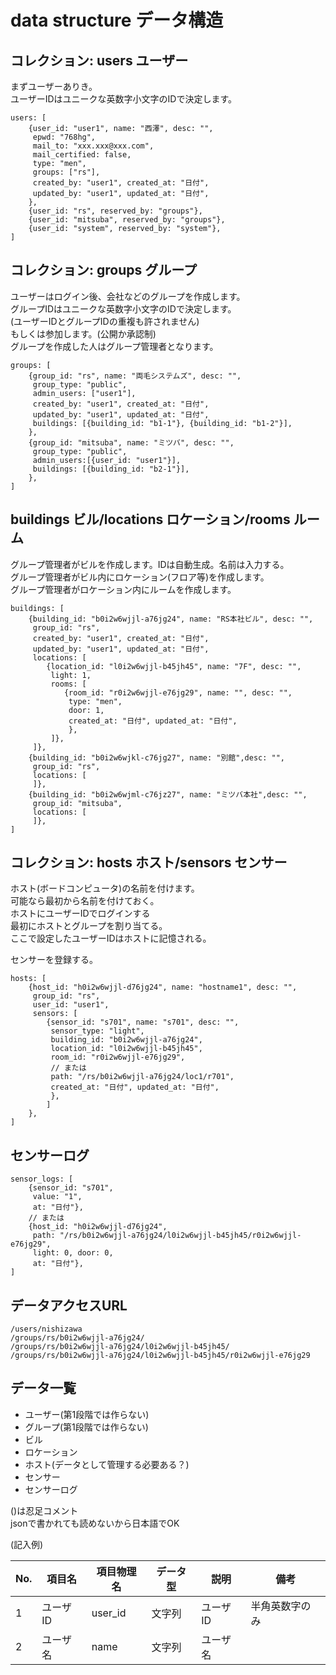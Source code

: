# data structure データ構造

## コレクション: users ユーザー

まずユーザーありき。<br/>
ユーザーIDはユニークな英数字小文字のIDで決定します。

```
users: [
	{user_id: "user1", name: "西澤", desc: "",
	 epwd: "768hg",
	 mail_to: "xxx.xxx@xxx.com",
	 mail_certified: false,
	 type: "men",
	 groups: ["rs"],
	 created_by: "user1", created_at: "日付",
	 updated_by: "user1", updated_at: "日付",
	},
	{user_id: "rs", reserved_by: "groups"},
	{user_id: "mitsuba", reserved_by: "groups"},
	{user_id: "system", reserved_by: "system"},
]
```

## コレクション: groups グループ

ユーザーはログイン後、会社などのグループを作成します。<br/>
グループIDはユニークな英数字小文字のIDで決定します。<br/>
(ユーザーIDとグループIDの重複も許されません)<br/>
もしくは参加します。(公開か承認制)<br/>
グループを作成した人はグループ管理者となります。

```
groups: [
	{group_id: "rs", name: "両毛システムズ", desc: "",
	 group_type: "public",
	 admin_users: ["user1"],
	 created_by: "user1", created_at: "日付",
	 updated_by: "user1", updated_at: "日付",
	 buildings: [{building_id: "b1-1"}, {building_id: "b1-2"}],
	},
	{group_id: "mitsuba", name: "ミツバ", desc: "",
	 group_type: "public",
	 admin_users:[{user_id: "user1"}],
	 buildings: [{building_id: "b2-1"}],
	},
]
```

## buildings ビル/locations ロケーション/rooms ルーム

グループ管理者がビルを作成します。IDは自動生成。名前は入力する。<br/>
グループ管理者がビル内にロケーション(フロア等)を作成します。<br/>
グループ管理者がロケーション内にルームを作成します。

```
buildings: [
	{building_id: "b0i2w6wjjl-a76jg24", name: "RS本社ビル", desc: "",
	 group_id: "rs",
	 created_by: "user1", created_at: "日付",
	 updated_by: "user1", updated_at: "日付",
	 locations: [
		{location_id: "l0i2w6wjjl-b45jh45", name: "7F", desc: "",
		 light: 1,
		 rooms: [
			{room_id: "r0i2w6wjjl-e76jg29", name: "", desc: "",
			 type: "men",
			 door: 1,
			 created_at: "日付", updated_at: "日付",
			 },
		 ]},
	 ]},
	{building_id: "b0i2w6wjkl-c76jg27", name: "別館",desc: "",
	 group_id: "rs",
	 locations: [
	 ]},
	{building_id: "b0i2w6wjml-c76jz27", name: "ミツバ本社",desc: "",
	 group_id: "mitsuba",
	 locations: [
	 ]},
]
```

## コレクション: hosts ホスト/sensors センサー

ホスト(ボードコンピュータ)の名前を付けます。<br/>
可能なら最初から名前を付けておく。<br/>
ホストにユーザーIDでログインする<br/>
最初にホストとグループを割り当てる。<br/>
ここで設定したユーザーIDはホストに記憶される。

センサーを登録する。

```
hosts: [
	{host_id: "h0i2w6wjjl-d76jg24", name: "hostname1", desc: "",
	 group_id: "rs",
	 user_id: "user1",
	 sensors: [
		{sensor_id: "s701", name: "s701", desc: "",
		 sensor_type: "light",
		 building_id: "b0i2w6wjjl-a76jg24",
		 location_id: "l0i2w6wjjl-b45jh45",
		 room_id: "r0i2w6wjjl-e76jg29",
		 // または
		 path: "/rs/b0i2w6wjjl-a76jg24/loc1/r701",
		 created_at: "日付", updated_at: "日付",
		 },
		]
	},
]
```

## センサーログ

```
sensor_logs: [
	{sensor_id: "s701",
	 value: "1",
	 at: "日付"},
	// または
	{host_id: "h0i2w6wjjl-d76jg24",
	 path: "/rs/b0i2w6wjjl-a76jg24/l0i2w6wjjl-b45jh45/r0i2w6wjjl-e76jg29",
	 light: 0, door: 0,
	 at: "日付"},
]
```

## データアクセスURL

```
/users/nishizawa
/groups/rs/b0i2w6wjjl-a76jg24/
/groups/rs/b0i2w6wjjl-a76jg24/l0i2w6wjjl-b45jh45/
/groups/rs/b0i2w6wjjl-a76jg24/l0i2w6wjjl-b45jh45/r0i2w6wjjl-e76jg29
```

## データ一覧

 * ユーザー(第1段階では作らない)
 * グループ(第1段階では作らない)
 * ビル
  * ロケーション
 * ホスト(データとして管理する必要ある？)
  * センサー
 * センサーログ

()は忍足コメント  
jsonで書かれても読めないから日本語でOK

(記入例) 

| No. | 項目名 | 項目物理名 | データ型 | 説明 | 備考 |
| ------------- | ------------- | ------------- | ------------- | ------------- | ------------- |
| 1 | ユーザID | user_id | 文字列 | ユーザID | 半角英数字のみ |
| 2 | ユーザ名 | name | 文字列 | ユーザ名 |  |
